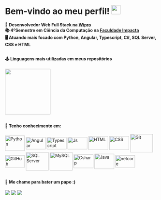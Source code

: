 # Bem-vindo ao meu perfil! <img src="https://raw.githubusercontent.com/iampavangandhi/iampavangandhi/master/gifs/Hi.gif" width="30px" height="30px">

<div align="left">
  <b>💼 Desenvolvedor Web Full Stack na <a href="https://www.wipro.com/">Wipro</a></b>
  <br>
  <b>📚 4ºSemestre em Ciência da Computação na <a href="https://www.impacta.edu.br/">Faculdade Impacta</a></b>
  <br>
  <b>🖥️ Atuando mais focado com Python, Angular, Typescript, C#, SQL Server, CSS e HTML</b>
  <br>

  ##
  #### 🕹 Linguagens mais utilizadas em meus repositórios <br>
  <a href="https://github.com/oliveira-iago">
  <img height="150em" src="https://github-readme-stats.vercel.app/api/top-langs/?username=oliveira-iago&layout=compact&langs_count=7&theme=dracula">
  </a>
</div>

##
#### 🧠 Tenho conhecimento em:<br>
<div style="display: inline_block" align="left">  
  <img align="center" alt="Python"      height="50" width="65" src="https://cdn.jsdelivr.net/gh/devicons/devicon/icons/python/python-original.svg"/>
  <img align="center" alt="Angular"     height="40" width="65" src="https://cdn.jsdelivr.net/gh/devicons/devicon/icons/angularjs/angularjs-original.svg"/>
  <img align="center" alt="Typescript"  height="40" width="65" src="https://cdn.jsdelivr.net/gh/devicons/devicon/icons/typescript/typescript-original.svg"/>
  <img align="center" alt="Js"          height="40" width="65" src="https://cdn.jsdelivr.net/gh/devicons/devicon/icons/javascript/javascript-original.svg"/>
  <img align="center" alt="HTML"        height="45" width="65" src="https://cdn.jsdelivr.net/gh/devicons/devicon/icons/html5/html5-original-wordmark.svg"/>
  <img align="center" alt="CSS"         height="45" width="65" src="https://cdn.jsdelivr.net/gh/devicons/devicon/icons/css3/css3-original-wordmark.svg"/>
  <img align="center" alt="Git"         height="60" width="75" src="https://cdn.jsdelivr.net/gh/devicons/devicon/icons/git/git-plain-wordmark.svg"/>
  <img align="center" alt="GitHub"      height="40" width="65" src="https://cdn.jsdelivr.net/gh/devicons/devicon/icons/github/github-original-wordmark.svg"/>
  <img align="center" alt="SQL Server"  height="60" width="75" src="https://cdn.jsdelivr.net/gh/devicons/devicon/icons/microsoftsqlserver/microsoftsqlserver-plain-wordmark.svg"/>
  <img align="center" alt="MySQL"       height="60" width="75" src="https://cdn.jsdelivr.net/gh/devicons/devicon/icons/mysql/mysql-plain-wordmark.svg"/>
  <img align="center" alt="Csharp"      height="45" width="65" src="https://cdn.jsdelivr.net/gh/devicons/devicon/icons/csharp/csharp-original.svg"/>
  <img align="center" alt="Java"        height="50" width="65" src="https://cdn.jsdelivr.net/gh/devicons/devicon/icons/java/java-original-wordmark.svg"/>
  <img align="center" alt="netcore"     height="40" width="65" src="https://cdn.jsdelivr.net/gh/devicons/devicon/icons/dotnetcore/dotnetcore-original.svg"/>
</div>

##
#### 💬 Me chame para bater um papo :)<br>
<div height="60" align="left">  
  <a height="60" href="https://www.linkedin.com/in/iagoalvesoliveira" target="_blank"><img src="https://img.shields.io/badge/-LinkedIn-%230077B5?style=for-the-badge&logo=linkedin&logoColor=white" target="_blank"></a>
  <a height="60" href="mailto:iagoleonardo.il51@gmail.com"><img src="https://img.shields.io/badge/Gmail-D14836?style=for-the-badge&logo=gmail&logoColor=white" target="_blank"></a>
  <a height="60" href="https://api.whatsapp.com/send?phone=5511991152402&text=Ol%C3%A1!"><img src="https://img.shields.io/badge/WhatsApp-25D366?style=for-the-badge&logo=whatsapp&logoColor=white" target="_blank"></a>
</div>
